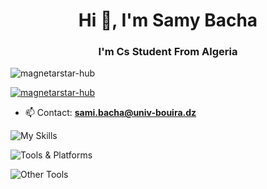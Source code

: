 <h1 align="center">Hi 👋, I'm Samy Bacha</h1>
<h3 align="center">I'm Cs Student From Algeria</h3>

<p align="left"> <img src="https://komarev.com/ghpvc/?username=magnetarstar-hub&label=Profile%20views&color=0e75b6&style=flat" alt="magnetarstar-hub" /> </p>

<p align="left"> <a href="https://github.com/ryo-ma/github-profile-trophy"><img src="https://github-profile-trophy.vercel.app/?username=magnetarstar-hub" alt="magnetarstar-hub" /></a> </p>

- 📫 Contact: **sami.bacha@univ-bouira.dz**

![My Skills](https://skillicons.dev/icons?i=c,cs,java,kotlin,js,py,html,css,dotnet&theme=dark)

![Tools & Platforms](https://skillicons.dev/icons?i=unity,androidstudio,vscode,visualstudio,linux,windows,wordpress,heroku,docker,github,git,azure&theme=dark)

![Other Tools](https://skillicons.dev/icons?i=threejs,obsidian,notion,latex,discord&theme=dark)
